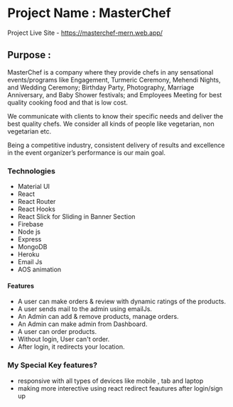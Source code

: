 
# Project Name :  MasterChef
Project Live Site -  https://masterchef-mern.web.app/

## Purpose : 
MasterChef is a company where they provide chefs in any sensational events/programs like Engagement, Turmeric Ceremony, Mehendi Nights, and Wedding Ceremony; Birthday Party, Photography, Marriage Anniversary, and Baby Shower festivals; and Employees Meeting  for best quality cooking food and that is low cost.

We communicate with clients to know their specific needs and deliver the best quality chefs.
We consider all kinds of people like vegetarian, non vegetarian etc.

Being a competitive industry, consistent delivery of results and excellence in the event organizer’s performance is our main goal.



### Technologies

- Material UI
- React
- React Router
- React Hooks
- React Slick for Sliding in Banner Section
- Firebase
- Node js
- Express
- MongoDB
- Heroku
- Email Js
- AOS animation



#### Features


- A user can make orders & review with dynamic ratings of the products.
- A user sends mail to the admin using emailJs.
- An Admin can add & remove products, manage orders.
- An Admin can make admin from Dashboard.
- A user can order products.
- Without login, User can't order.
- After login, it redirects your location.



###  My Special Key features?

- responsive with all types of devices like mobile , tab and laptop
- making more interective using react redirect feautures after login/sign up
